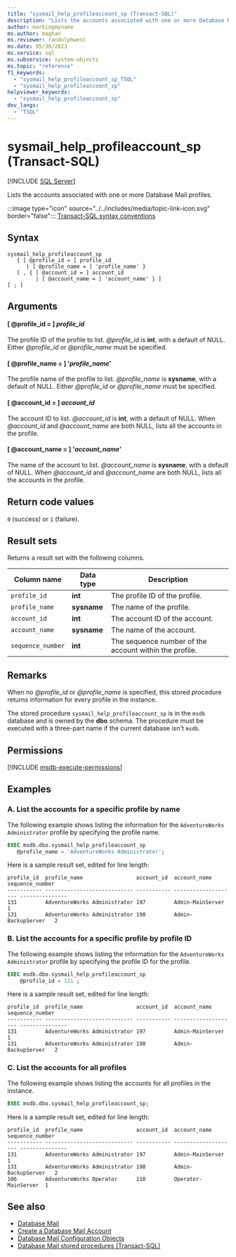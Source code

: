 ```yaml
---
title: "sysmail_help_profileaccount_sp (Transact-SQL)"
description: "Lists the accounts associated with one or more Database Mail profiles."
author: markingmyname
ms.author: maghan
ms.reviewer: randolphwest
ms.date: 05/30/2023
ms.service: sql
ms.subservice: system-objects
ms.topic: "reference"
f1_keywords:
  - "sysmail_help_profileaccount_sp_TSQL"
  - "sysmail_help_profileaccount_sp"
helpviewer_keywords:
  - "sysmail_help_profileaccount_sp"
dev_langs:
  - "TSQL"
---
```

# sysmail_help_profileaccount_sp (Transact-SQL)

[!INCLUDE [SQL Server](../../includes/applies-to-version/sqlserver.md)]

Lists the accounts associated with one or more Database Mail profiles.

:::image type="icon" source="../../includes/media/topic-link-icon.svg" border="false"::: [Transact-SQL syntax conventions](../../t-sql/language-elements/transact-sql-syntax-conventions-transact-sql.md)

## Syntax

```syntaxsql
sysmail_help_profileaccount_sp
   { [ @profile_id = ] profile_id
      | [ @profile_name = ] 'profile_name' }
   [ , { [ @account_id = ] account_id
         | [ @account_name = ] 'account_name' } ]
[ ; ]
```

## Arguments

#### [ @profile_id = ] *profile_id*

The profile ID of the profile to list. *@profile_id* is **int**, with a default of NULL. Either *@profile_id* or *@profile_name* must be specified.

#### [ @profile_name = ] '*profile_name*'

The profile name of the profile to list. *@profile_name* is **sysname**, with a default of NULL. Either *@profile_id* or *@profile_name* must be specified.

#### [ @account_id = ] *account_id*

The account ID to list. *@account_id* is **int**, with a default of NULL. When *@account_id* and *@account_name* are both NULL, lists all the accounts in the profile.

#### [ @account_name = ] '*account_name*'

The name of the account to list. *@account_name* is **sysname**, with a default of NULL. When *@account_id* and *@account_name* are both NULL, lists all the accounts in the profile.

## Return code values

`0` (success) or `1` (failure).

## Result sets

Returns a result set with the following columns.

| Column name | Data type | Description |
| --- | --- | --- |
| `profile_id` | **int** | The profile ID of the profile. |
| `profile_name` | **sysname** | The name of the profile. |
| `account_id` | **int** | The account ID of the account. |
| `account_name` | **sysname** | The name of the account. |
| `sequence_number` | **int** | The sequence number of the account within the profile. |

## Remarks

When no *@profile_id* or *@profile_name* is specified, this stored procedure returns information for every profile in the instance.

The stored procedure `sysmail_help_profileaccount_sp` is in the `msdb` database and is owned by the **dbo** schema. The procedure must be executed with a three-part name if the current database isn't `msdb`.

## Permissions

[!INCLUDE [msdb-execute-permissions](../../includes/msdb-execute-permissions.md)]

## Examples

### A. List the accounts for a specific profile by name

The following example shows listing the information for the `AdventureWorks Administrator` profile by specifying the profile name.

```sql
EXEC msdb.dbo.sysmail_help_profileaccount_sp
   @profile_name = 'AdventureWorks Administrator';
```

Here is a sample result set, edited for line length:

```output
profile_id  profile_name                 account_id  account_name         sequence_number
----------- ---------------------------- ----------- -------------------- ---------------
131         AdventureWorks Administrator 197         Admin-MainServer     1
131         AdventureWorks Administrator 198         Admin-BackupServer   2
```

### B. List the accounts for a specific profile by profile ID

The following example shows listing the information for the `AdventureWorks Administrator` profile by specifying the profile ID for the profile.

```sql
EXEC msdb.dbo.sysmail_help_profileaccount_sp
    @profile_id = 131 ;
```

Here is a sample result set, edited for line length:

```output
profile_id  profile_name                 account_id  account_name         sequence_number
----------- ---------------------------- ----------- -------------------- ---------------
131         AdventureWorks Administrator 197         Admin-MainServer     1
131         AdventureWorks Administrator 198         Admin-BackupServer   2
```

### C. List the accounts for all profiles

The following example shows listing the accounts for all profiles in the instance.

```sql
EXEC msdb.dbo.sysmail_help_profileaccount_sp;
```

Here is a sample result set, edited for line length:

```output
profile_id  profile_name                 account_id  account_name         sequence_number
----------- ---------------------------- ----------- -------------------- ---------------
131         AdventureWorks Administrator 197         Admin-MainServer     1
131         AdventureWorks Administrator 198         Admin-BackupServer   2
106         AdventureWorks Operator      210         Operator-MainServer  1
```

## See also

- [Database Mail](../database-mail/database-mail.md)
- [Create a Database Mail Account](../database-mail/create-a-database-mail-account.md)
- [Database Mail Configuration Objects](../database-mail/database-mail-configuration-objects.md)
- [Database Mail stored procedures (Transact-SQL)](database-mail-stored-procedures-transact-sql.md)
